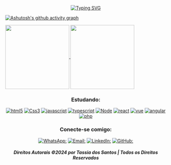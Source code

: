 <div align="center">

<a href="https://git.io/typing-svg"><img src="https://readme-typing-svg.herokuapp.com?font=Gotham&weight=300&size=21&pause=1000&color=599CAB&random=false&width=615&height=60&lines=Ol%C3%A1!+Eu+sou+a+Tassia%F0%9F%91%8B%F0%9F%8F%BE;Apaixonada+por+tecnologia%F0%9F%92%BB+e+caf%C3%A9%E2%98%95...;Acredito+que+tecnologia+transforma+vidas...;Acredito+que+tecnologia+conecta+pessoas.+;Minha+jornada+come%C3%A7ou+como+Content+Strategist.;+Mas+meu+cora%C3%A7%C3%A3o+sempre+pulsou+ao+ritmo+do+c%C3%B3digo.;Atualmente%2C+curso+Desenvolvimento+Web+na+%23HCODE.;Meu+foco+inicial%3F+;Interfaces+interativas+com+React%2C+Node+e+Vue.js.;Sou+uma+%22quase%22+Dev...;Busco%3A;Projetos%3A+Criativos+e+desafiadores...;Colabora%C3%A7%C3%A3o%3A+Com+outros+desenvolvedores%F0%9F%A7%91%F0%9F%8F%BB%E2%80%8D%F0%9F%92%BB+;Ajuda%3A+Dicas+e+conselhos+de+desenvolvedores.;Pergunte-me+sobre%3A;Hobbies+e+Interesses%3A+Meus+universos+favoritos%F0%9F%A6%B8%F0%9F%8F%BE%E2%80%8D%E2%99%80%EF%B8%8F...;...e+meu+amor+por+livros+e+matem%C3%A1tica.%F0%9F%93%9A%E2%9E%95%F0%9F%93%90;Sonhos+e+Objetivos%3A+O+que+me+motiva+e+inspira.;Sou+a+desenvolvedora+ideal+para+voc%C3%AA+se+busca%3A;Conex%C3%A3o+caf%C3%A9-c%C3%B3digo...;Criatividade+e+estrat%C3%A9gia...;Aprendizagem+cont%C3%ADnua.;Aguardo+seu+feedback!" alt="Typing SVG" /></a>
</div>

[![Ashutosh's github activity graph](https://github-readme-activity-graph.vercel.app/graph?username=tassiadossantos&theme=gotham)](https://github.com/ashutosh00710/github-readme-activity-graph)
<div>
  <a href="https://github.com/anuraghazra/github-readme-stats">
    <img height=200 align="center" src="https://github-readme-stats.vercel.app/api?username=tassiadossantos&show_icons=true&theme=gotham" />
  </a>
  <a href="https://github.com/anuraghazra/convoychat">
    <img height=200 align="center" src="https://github-readme-stats.vercel.app/api/top-langs?username=tassiadossantos&show_icons=true&theme=gotham&layout=compact&langs_count=8&card_width=320" />
  </a>
</div>
<div align="center">

### Estudando:

[![html5](https://img.shields.io/badge/HTML5-E34F26?style=for-the-badge&logo=html5&logoColor=white)](https://img.shields.io/badge/HTML5-E34F26?style=for-the-badge&logo=html5&logoColor=white)
[![Css3](https://img.shields.io/badge/CSS3-1572B6?style=for-the-badge&logo=css3&logoColor=white)](https://img.shields.io/badge/CSS3-1572B6?style=for-the-badge&logo=css3&logoColor=white)
[![javascript](https://img.shields.io/badge/JavaScript-F7DF1E?style=for-the-badge&logo=javascript&logoColor=black)](https://img.shields.io/badge/JavaScript-F7DF1E?style=for-the-badge&logo=javascript&logoColor=black)
[![typescript](https://img.shields.io/badge/TypeScript-007ACC?style=for-the-badge&logo=typescript&logoColor=white)](https://img.shields.io/badge/TypeScript-007ACC?style=for-the-badge&logo=typescript&logoColor=white)
[![Node](https://img.shields.io/badge/Node.js-43853D?style=for-the-badge&logo=node.js&logoColor=white)](https://img.shields.io/badge/Node.js-43853D?style=for-the-badge&logo=node.js&logoColor=white)
[![react](https://img.shields.io/badge/React-20232A?style=for-the-badge&logo=react&logoColor=61DAFB)](https://img.shields.io/badge/React-20232A?style=for-the-badge&logo=react&logoColor=61DAFB)
[![vue](https://img.shields.io/badge/Vue.js-35495E?style=for-the-badge&logo=vue.js&logoColor=4FC08D)](https://img.shields.io/badge/Vue.js-35495E?style=for-the-badge&logo=vue.js&logoColor=4FC08D)
[![angular](https://img.shields.io/badge/Angular-DD0031?style=for-the-badge&logo=angular&logoColor=white)](https://img.shields.io/badge/Angular-DD0031?style=for-the-badge&logo=angular&logoColor=white)
[![php](https://img.shields.io/badge/PHP-777BB4?style=for-the-badge&logo=php&logoColor=white)](https://img.shields.io/badge/PHP-777BB4?style=for-the-badge&logo=php&logoColor=white)

### Conecte-se comigo:
[![WhatsApp:](https://img.shields.io/badge/WhatsApp-25D366?style=for-the-badge&logo=whatsapp&logoColor=white)](https://api.whatsapp.com/send?phone=5571996171605)
[![Email:](https://img.shields.io/badge/Microsoft_Outlook-0078D4?style=for-the-badge&logo=microsoft-outlook&logoColor=white)](mailto:tassiadossantos@hotmail.com)
[![LinkedIn:](https://img.shields.io/badge/LinkedIn-0077B5?style=for-the-badge&logo=linkedin&logoColor=white)](https://www.linkedin.com/in/tassiadossantos)
[![GitHub:](https://img.shields.io/badge/GitHub-100000?style=for-the-badge&logo=github&logoColor=white)](https://api.whatsapp.com/send?phone=5571996171605)






##### Direitos Autorais ©2024 por Tassia dos Santos | Todos os Direitos Reservados

</div>
                                                         

